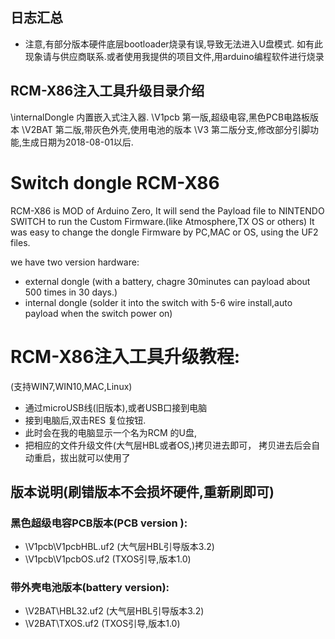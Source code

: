 ## 日志汇总
* 注意,有部分版本硬件底层bootloader烧录有误,导致无法进入U盘模式.
  如有此现象请与供应商联系.或者使用我提供的项目文件,用arduino编程软件进行烧录
## RCM-X86注入工具升级目录介绍
  \internalDongle  内置嵌入式注入器.
  \V1pcb   第一版,超级电容,黑色PCB电路板版本
  \V2BAT   第二版,带灰色外壳,使用电池的版本
  \V3      第二版分支,修改部分引脚功能,生成日期为2018-08-01以后.

# Switch dongle RCM-X86 
RCM-X86 is MOD of Arduino Zero, 
It will send the Payload file to  NINTENDO SWITCH to run the Custom Firmware.(like Atmosphere,TX OS or others)
It was easy to change the dongle Firmware by PC,MAC or OS, using the UF2 files.

we have two version hardware:
* external dongle (with a battery, chagre 30minutes can payload about 500 times in 30 days.)
* internal dongle (solder it into the switch with 5-6 wire install,auto payload when the switch power on)




# RCM-X86注入工具升级教程:
(支持WIN7,WIN10,MAC,Linux)
* 通过microUSB线(旧版本),或者USB口接到电脑
* 接到电脑后,双击RES 复位按钮.
* 此时会在我的电脑显示一个名为RCM 的U盘,
* 把相应的文件升级文件(大气层HBL或者OS,)拷贝进去即可，
  拷贝进去后会自动重启，拔出就可以使用了


## 版本说明(刷错版本不会损坏硬件,重新刷即可)
### 黑色超级电容PCB版本(PCB version ):
* \V1pcb\V1pcbHBL.uf2  (大气层HBL引导版本3.2)
* \V1pcb\V1pcbOS.uf2   (TXOS引导,版本1.0)

### 带外壳电池版本(battery version):
* \V2BAT\HBL32.uf2  (大气层HBL引导版本3.2)
* \V2BAT\TXOS.uf2   (TXOS引导,版本1.0)
